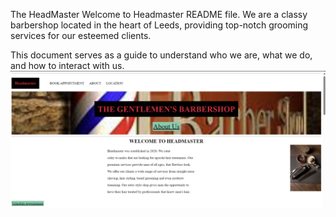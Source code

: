 The HeadMaster
Welcome to Headmaster README file. We are a classy barbershop located in the heart of Leeds, providing top-notch grooming services for our esteemed clients. 

This document serves as a guide to understand who we are, what we do, and how to interact with us.
![alt text](image.png)